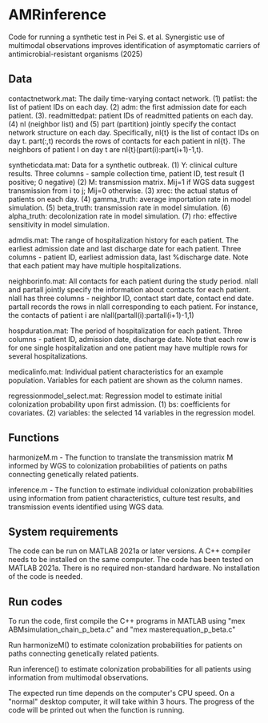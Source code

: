 # AMRinference

Code for running a synthetic test in Pei S. et al. Synergistic use of multimodal observations improves identification of asymptomatic carriers of antimicrobial-resistant organisms (2025)

## Data

contactnetwork.mat: The daily time-varying contact network. (1) patlist: the list of patient IDs on each day. (2) adm: the first admission date for each patient. (3). readmittedpat: patient IDs of readmitted patients on each day. (4) nl (neighbor list) and (5) part (partition) jointly specify the contact network structure on each day. Specifically, nl{t} is the list of contact IDs on day t. part(:,t) records the rows of contacts for each patient in nl{t}. The neighbors of patient I on day t are nl{t}(part(i):part(i+1)-1,t).

syntheticdata.mat: Data for a synthetic outbreak. (1) Y: clinical culture results. Three columns - sample collection time, patient ID, test result (1 positive; 0 negative)
(2) M: transmission matrix. Mij=1 if WGS data suggest transmission from i to j; Mij=0 otherwise. (3) xrec: the actual status of patients on each day. (4) gamma_truth: average importation rate in model simulation. (5) beta_truth: transmission rate in model simulation. (6) alpha_truth: decolonization rate in model simulation. (7) rho: effective sensitivity in model simulation.

admdis.mat: The range of hospitalization history for each patient. The earliest admission date and last discharge date for each patient. Three columns - patient ID, earliest admission data, last
%discharge date. Note that each patient may have multiple hospitalizations.

neighborinfo.mat: All contacts for each patient during the study period. nlall and partall jointly specify the information about contacts for each patient. nlall has three columns - neighbor ID, contact start date, contact end date. partall records the rows in nlall corresponding to each patient. For instance, the contacts of patient i are nlall(partall(i):partall(i+1)-1,1)

hospduration.mat: The period of hospitalization for each patient. Three columns - patient ID, admission date, discharge date. Note that each row is for one single hospitalization and one patient may have multiple rows for several hospitalizations.

medicalinfo.mat: Individual patient characteristics for an example population. Variables for each patient are shown as the column names.

regressionmodel_select.mat: Regression model to estimate initial colonization probability upon first admission. (1) bs: coefficients for covariates. (2) variables: the selected 14 variables in the regression model.

## Functions

harmonizeM.m - The function to translate the transmission matrix M informed by WGS to colonization probabilities of patients on paths connecting genetically related patients.

inference.m - The function to estimate individual colonization probabilities using information from patient characteristics, culture test results, and transmission events identified using WGS data.

## System requirements

The code can be run on MATLAB 2021a or later versions. A C++ compiler needs to be installed on the same computer. The code has been tested on MATLAB 2021a. There is no required non-standard hardware. No installation of the code is needed.

## Run codes

To run the code, first compile the C++ programs in MATLAB using "mex ABMsimulation_chain_p_beta.c" and "mex masterequation_p_beta.c"

Run harmonizeM() to estimate colonization probabilities for patients on paths connecting genetically related patients.

Run inference() to estimate colonization probabilities for all patients using information from multimodal observations.

The expected run time depends on the computer's CPU speed. On a "normal" desktop computer, it will take within 3 hours. The progress of the code will be printed out when the function is running.
